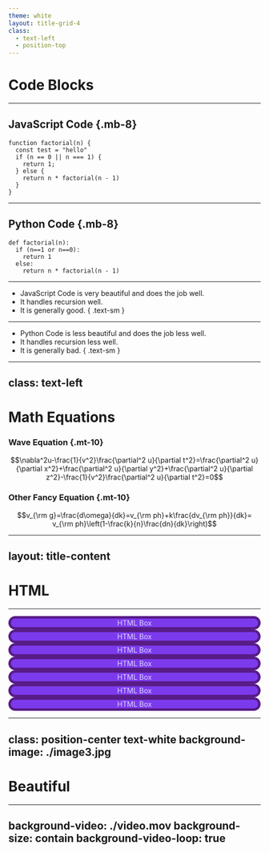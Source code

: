 ```yaml
---
theme: white
layout: title-grid-4
class: 
  - text-left
  - position-top
---
```

# Code Blocks

***

## JavaScript Code {.mb-8}

``` { data-line-numbers }
function factorial(n) {
  const test = "hello"
  if (n == 0 || n === 1) {
    return 1;
  } else {
    return n * factorial(n - 1)
  }
}
```

***

## Python Code {.mb-8}

``` { data-line-numbers }
def factorial(n):
  if (n==1 or n==0):
    return 1
  else:
    return n * factorial(n - 1)
```

***

- JavaScript Code is very beautiful and does the job well.
- It handles recursion well.
- It is generally good. 
{ .text-sm }

***

- Python Code is less beautiful and does the job less well.
- It handles recursion less well.
- It is generally bad.
{ .text-sm }

---
class: text-left
---
# Math Equations

### Wave Equation {.mt-10}

$$\nabla^2u-\frac{1}{v^2}\frac{\partial^2 u}{\partial t^2}=\frac{\partial^2 u}{\partial x^2}+\frac{\partial^2 u}{\partial y^2}+\frac{\partial^2 u}{\partial z^2}-\frac{1}{v^2}\frac{\partial^2 u}{\partial t^2}=0$$ 

### Other Fancy Equation {.mt-10}

$$v_{\rm g}=\frac{d\omega}{dk}=v_{\rm ph}+k\frac{dv_{\rm ph}}{dk}= v_{\rm ph}\left(1-\frac{k}{n}\frac{dn}{dk}\right)$$

---
layout: title-content
---
# HTML

***

<style>
.box {
  background-color: #7c3aed;
  color: #ddd6fe;
  border: 5px solid #581c87;
  border-radius: 1rem;
  display: flex;
  justify-content: center;
  align-items: center;
}
</style>

<div class="layout grid grid-7">
  <div class="box">HTML Box</div>
  <div class="box">HTML Box</div>
  <div class="box">HTML Box</div>
  <div class="box">HTML Box</div>
  <div class="box">HTML Box</div>
  <div class="box">HTML Box</div>
  <div class="box large-item">HTML Box</div>
</div>

---
class: position-center text-white
background-image: ./image3.jpg
---

# Beautiful

---
background-video: ./video.mov
background-size: contain
background-video-loop: true
---




